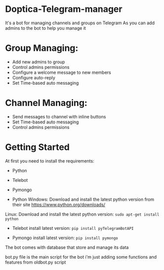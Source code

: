 # Doptica-Telegram-manager

It's a bot for managing channels and groups on Telegram 
As you can add admins to the bot to help you manage it

# Group Managing:
- Add new admins to group
- Control admins permissions
- Configure a welcome message to new members
- Configure auto-reply
- Set Time-based auto messaging

# Channel Managing:
- Send messages to channel with inline buttons
- Set Time-based auto messaging
- Control admins permissions

# Getting Started

At first you need to install the requirements:
- Python
- Telebot
- Pymongo

- Python
Windows:
Download and install the latest python version from their site https://www.python.org/downloads/

Linux:
Download and install the latest python version:
```sudo apt-get install python```

- Telebot
install latest version:
```pip install pyTelegramBotAPI```

- Pymongo
install latest version:
```pip install pymongo```

The bot comes with database that store and manage its data

bot.py file is the main script for the bot 
i'm just adding some functions and features from oldbot.py script 
